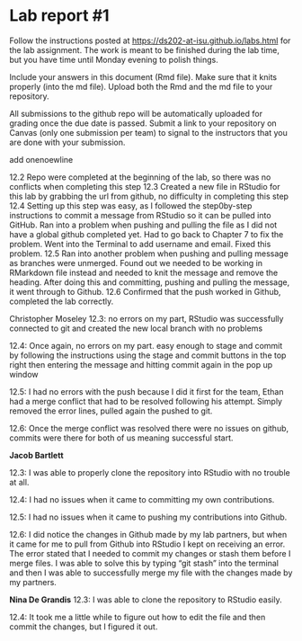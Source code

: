 
<!-- README.md is generated from README.Rmd. Please edit the README.Rmd file -->

# Lab report \#1

Follow the instructions posted at
<https://ds202-at-isu.github.io/labs.html> for the lab assignment. The
work is meant to be finished during the lab time, but you have time
until Monday evening to polish things.

Include your answers in this document (Rmd file). Make sure that it
knits properly (into the md file). Upload both the Rmd and the md file
to your repository.

All submissions to the github repo will be automatically uploaded for
grading once the due date is passed. Submit a link to your repository on
Canvas (only one submission per team) to signal to the instructors that
you are done with your submission.

add onenoewline

12.2 Repo were completed at the beginning of the lab, so there was no
conflicts when completing this step 12.3 Created a new file in RStudio
for this lab by grabbing the url from github, no difficulty in
completing this step 12.4 Setting up this step was easy, as I followed
the step0by-step instructions to commit a message from RStudio so it can
be pulled into GitHub. Ran into a problem when pushing and pulling the
file as I did not have a global github completed yet. Had to go back to
Chapter 7 to fix the problem. Went into the Terminal to add username and
email. Fixed this problem. 12.5 Ran into another problem when pushing
and pulling message as branches were unmerged. Found out we needed to be
working in RMarkdown file instead and needed to knit the message and
remove the heading. After doing this and committing, pushing and pulling
the message, it went through to Github. 12.6 Confirmed that the push
worked in Github, completed the lab correctly.

Christopher Moseley 12.3: no errors on my part, RStudio was successfully
connected to git and created the new local branch with no problems

12.4: Once again, no errors on my part. easy enough to stage and commit
by following the instructions using the stage and commit buttons in the
top right then entering the message and hitting commit again in the pop
up window

12.5: I had no errors with the push because I did it first for the team,
Ethan had a merge conflict that had to be resolved following his
attempt. Simply removed the error lines, pulled again the pushed to git.

12.6: Once the merge conflict was resolved there were no issues on
github, commits were there for both of us meaning successful start.

**Jacob Bartlett**

12.3: I was able to properly clone the repository into RStudio with no
trouble at all.

12.4: I had no issues when it came to committing my own contributions.

12.5: I had no issues when it came to pushing my contributions into
Github.

12.6: I did notice the changes in Github made by my lab partners, but
when it came for me to pull from Github into RStudio I kept on receiving
an error. The error stated that I needed to commit my changes or stash
them before I merge files. I was able to solve this by typing “git
stash” into the terminal and then I was able to successfully merge my
file with the changes made by my partners.


**Nina De Grandis**
12.3: I was able to clone the repository to RStudio easily. 

12.4: It took me a little while to figure out how to edit the file and then commit the changes, but I figured it out.

